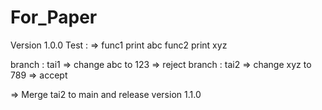 # For_Paper
Version 1.0.0 
Test : => func1 print abc func2 print xyz

branch : tai1 => change abc to 123 => reject
branch : tai2 => change xyz to 789 => accept

=> Merge tai2 to main and release version 1.1.0

